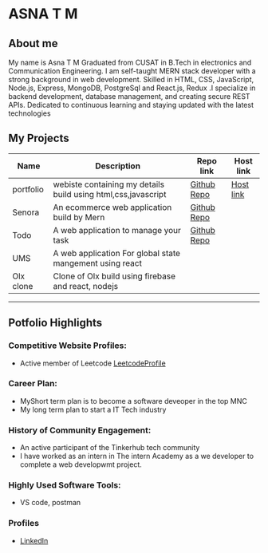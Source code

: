 # ASNA T M  
## About me 
My name is Asna T M Graduated from CUSAT in B.Tech in electronics and Communication Engineering.
I am self-taught MERN stack developer with a strong background in web development. Skilled in HTML, CSS, JavaScript, Node.js, Express, MongoDB, PostgreSql and React.js, Redux .I specialize in backend development, database management, and creating secure REST APIs. Dedicated to continuous learning and staying updated with the latest technologies   

## My Projects

| Name         | Description                                               | Repo link                                       |       Host link                  |
|--------------|-----------------------------------------------------------|-------------------------------------------------|-------------------------|
| portfolio    | webiste containing my details build using html,css,javascript|[Github Repo](https://github.com/Asna1408/portfolio)|[Host link](https://asna1408.github.io/portfolio/#hero)         |
| Senora       | An ecommerce web application build by Mern                |[Github Repo](https://github.com/Asna1408/Senora)|                         |
| Todo         | A web application to manage your task                    | [Github Repo](https://github.com/Asna1408/todo) |                          |          
| UMS          | A web application For global state mangement using react |                                                 |                          |
| Olx clone    | Clone of Olx build using firebase and react, nodejs       |                                                 |                         |
         
---

## Potfolio Highlights

### Competitive Website Profiles:
- Active member of Leetcode [LeetcodeProfile](https://leetcode.com/u/asna_majeed/)

### Career Plan:
- MyShort term plan is to become a software deveoper in the top MNC
- My long term plan to start a IT Tech industry
  
### History of Community Engagement:
-  An active participant of the Tinkerhub tech community
-  I have worked as an intern in The intern Academy as a we developer to complete a web developwmt project.

### Highly Used Software Tools:
-  VS code, postman

### Profiles
- [LinkedIn](https://www.linkedin.com/in/asna-majeed-28a5ba214/)
